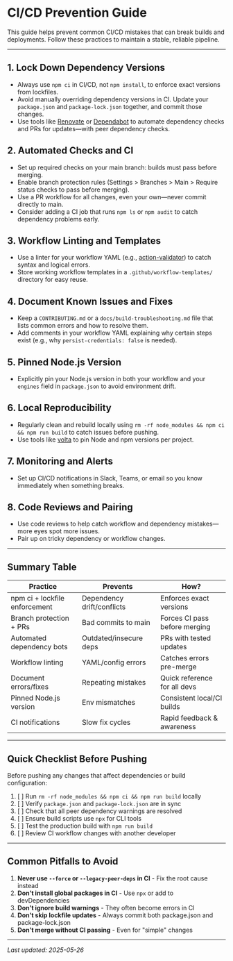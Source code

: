 # CI/CD Prevention Guide

This guide helps prevent common CI/CD mistakes that can break builds and deployments. Follow these practices to maintain a stable, reliable pipeline.

---

## 1. **Lock Down Dependency Versions**
- Always use `npm ci` in CI/CD, not `npm install`, to enforce exact versions from lockfiles.
- Avoid manually overriding dependency versions in CI. Update your `package.json` and `package-lock.json` together, and commit those changes.
- Use tools like [Renovate](https://github.com/renovatebot/renovate) or [Dependabot](https://github.com/dependabot) to automate dependency checks and PRs for updates—with peer dependency checks.

## 2. **Automated Checks and CI**
- Set up required checks on your main branch: builds must pass before merging.
- Enable branch protection rules (Settings > Branches > Main > Require status checks to pass before merging).
- Use a PR workflow for all changes, even your own—never commit directly to main.
- Consider adding a CI job that runs `npm ls` or `npm audit` to catch dependency problems early.

## 3. **Workflow Linting and Templates**
- Use a linter for your workflow YAML (e.g., [action-validator](https://github.com/github/action-validator)) to catch syntax and logical errors.
- Store working workflow templates in a `.github/workflow-templates/` directory for easy reuse.

## 4. **Document Known Issues and Fixes**
- Keep a `CONTRIBUTING.md` or a `docs/build-troubleshooting.md` file that lists common errors and how to resolve them.
- Add comments in your workflow YAML explaining why certain steps exist (e.g., why `persist-credentials: false` is needed).

## 5. **Pinned Node.js Version**
- Explicitly pin your Node.js version in both your workflow and your `engines` field in `package.json` to avoid environment drift.

## 6. **Local Reproducibility**
- Regularly clean and rebuild locally using `rm -rf node_modules && npm ci && npm run build` to catch issues before pushing.
- Use tools like [volta](https://volta.sh/) to pin Node and npm versions per project.

## 7. **Monitoring and Alerts**
- Set up CI/CD notifications in Slack, Teams, or email so you know immediately when something breaks.

## 8. **Code Reviews and Pairing**
- Use code reviews to help catch workflow and dependency mistakes—more eyes spot more issues.
- Pair up on tricky dependency or workflow changes.

---

## Summary Table

| Practice                       | Prevents                   | How?                             |
|--------------------------------|----------------------------|----------------------------------|
| npm ci + lockfile enforcement  | Dependency drift/conflicts | Enforces exact versions          |
| Branch protection + PRs        | Bad commits to main        | Forces CI pass before merging    |
| Automated dependency bots      | Outdated/insecure deps     | PRs with tested updates          |
| Workflow linting               | YAML/config errors         | Catches errors pre-merge         |
| Document errors/fixes          | Repeating mistakes         | Quick reference for all devs     |
| Pinned Node.js version         | Env mismatches             | Consistent local/CI builds       |
| CI notifications               | Slow fix cycles            | Rapid feedback & awareness       |

---

## Quick Checklist Before Pushing

Before pushing any changes that affect dependencies or build configuration:

1. [ ] Run `rm -rf node_modules && npm ci && npm run build` locally
2. [ ] Verify `package.json` and `package-lock.json` are in sync
3. [ ] Check that all peer dependency warnings are resolved
4. [ ] Ensure build scripts use `npx` for CLI tools
5. [ ] Test the production build with `npm run build`
6. [ ] Review CI workflow changes with another developer

---

## Common Pitfalls to Avoid

1. **Never use `--force` or `--legacy-peer-deps` in CI** - Fix the root cause instead
2. **Don't install global packages in CI** - Use `npx` or add to devDependencies
3. **Don't ignore build warnings** - They often become errors in CI
4. **Don't skip lockfile updates** - Always commit both package.json and package-lock.json
5. **Don't merge without CI passing** - Even for "simple" changes

---

_Last updated: 2025-05-26_